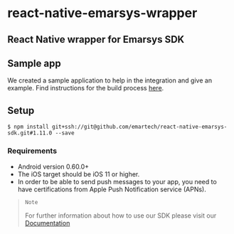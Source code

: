 
# react-native-emarsys-wrapper

## React Native wrapper for Emarsys SDK

## Sample app
We created a sample application to help in the integration and give an example. Find instructions for the build process <a href="https://github.com/emartech/react-native-emarsys-sdk/tree/master/sample" title="Sample app">here</a>.

## Setup

`$ npm install git+ssh://git@github.com/emartech/react-native-emarsys-sdk.git#1.11.0 --save`


### Requirements

- Android version 0.60.0+
- The iOS target should be iOS 11 or higher.
- In order to be able to send push messages to your app, you need to have certifications from Apple Push Notification service (APNs).


> `Note`
>
> For further information about how to use our SDK please visit our [Documentation](https://github.com/emartech/react-native-emarsys-sdk/wiki "Wiki")
